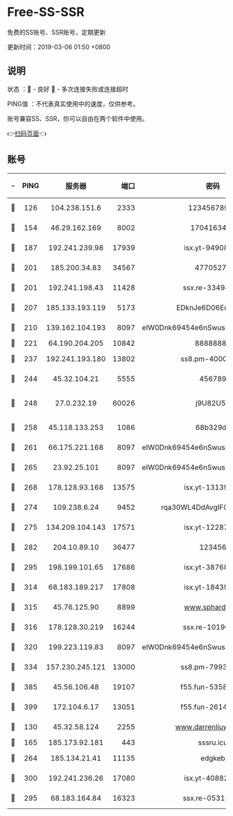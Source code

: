 # Free-SS-SSR

免费的SS账号、SSR账号，定期更新

更新时间：2019-03-06 01:50 +0800

## 说明

状态     ：🙂 - 良好 🙁 - 多次连接失败或连接超时

PING值   ：不代表真实使用中的速度，仅供参考。

账号兼容SS、SSR，你可以自由在两个软件中使用。

👉[扫码页面](https://liesauer.github.io/free-ss-ssr.github.io/)👈

## 账号

|-|PING|服务器|端口|密码|加密方式|区域|
|:----:|:----:|:-----:|-----:|:----:|:----:|:----:|
|🙂|126|104.238.151.6|2333|12345678900|aes-256-cfb|JP|
|🙂|154|46.29.162.169|8002|1704163453|aes-256-cfb|RU|
|🙂|187|192.241.239.98|17939|isx.yt-94908149|aes-256-cfb|US|
|🙂|201|185.200.34.83|34567|47705279|aes-256-cfb|US|
|🙂|201|192.241.198.43|11428|ssx.re-33494381|aes-256-cfb|US|
|🙂|207|185.133.193.119|5173|EDknJe6D06EoWDaw|aes-256-cfb|US|
|🙂|210|139.162.104.193|8097|eIW0Dnk69454e6nSwuspv9DmS201tQ0D|aes-256-cfb|JP|
|🙂|221|64.190.204.205|10842|88888888|rc4-md5|US|
|🙂|237|192.241.193.180|13802|ss8.pm-40001184|aes-256-cfb|US|
|🙂|244|45.32.104.21|5555|456789|aes-256-cfb|SG|
|🙂|248|27.0.232.19|60026|j9U82U53|xchacha20-ietf-poly1305|HK|
|🙂|258|45.118.133.253|1086|68b329da|aes-256-cfb|SG|
|🙂|261|66.175.221.168|8097|eIW0Dnk69454e6nSwuspv9DmS201tQ0D|aes-256-cfb|US|
|🙂|265|23.92.25.101|8097|eIW0Dnk69454e6nSwuspv9DmS201tQ0D|aes-256-cfb|US|
|🙂|268|178.128.93.168|13575|isx.yt-13139523|aes-256-cfb|SG|
|🙂|274|109.238.6.24|9452|rqa30WL4DdAvgIFG6Fs3znzTa|aes-256-cfb|FR|
|🙂|275|134.209.104.143|17571|isx.yt-12287887|aes-256-cfb|SG|
|🙂|282|204.10.89.10|36477|123456|aes-256-cfb|US|
|🙂|295|198.199.101.65|17686|isx.yt-38768454|aes-256-cfb|US|
|🙂|314|68.183.189.217|17808|isx.yt-18439872|aes-256-cfb|SG|
|🙂|315|45.76.125.90|8899|www.sphard.com|aes-256-cfb|JP|
|🙂|316|178.128.30.219|16244|ssx.re-10190276|aes-256-cfb|SG|
|🙂|320|199.223.119.83|8097|eIW0Dnk69454e6nSwuspv9DmS201tQ0D|aes-256-cfb|US|
|🙂|334|157.230.245.121|13000|ss8.pm-79933809|aes-256-cfb|SG|
|🙂|385|45.56.106.48|19107|f55.fun-53586818|aes-256-cfb|US|
|🙂|399|172.104.6.17|13051|f55.fun-26146872|aes-256-cfb|US|
|🙂|130|45.32.58.124|2255|www.darrenliuwei.com|aes-256-cfb|JP|
|🙂|165|185.173.92.181|443|sssru.icu|rc4-md5|RU|
|🙂|264|185.134.21.41|11135|edgkeb|aes-256-cfb|GB|
|🙂|300|192.241.236.26|17080|isx.yt-40882343|aes-256-cfb|US|
|🙁|295|68.183.164.84|16323|ssx.re-05315643|aes-256-cfb|US|
